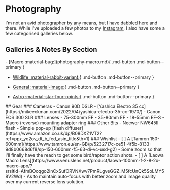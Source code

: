 # Photography
I'm not an avid photographer by any means, but I have dabbled here and there. While I've uploaded a few photos to my [Instagram](https://www.instagram.com/james_photographs_stufff), I also have some a few categorised galleries below. 
## Galleries & Notes By Section
<div class="grid cards" markdown>
- [Macro :material-bug:](photography-macro.md){ .md-button .md-button--primary } 

- [Wildlife :material-rabbit-variant:](photography-wildlife.md){ .md-button .md-button--primary }

- [General :material-image:](photography-general.md){ .md-button .md-button--primary }

- [Astro :material-star-four-points:](photography-astro.md){ .md-button .md-button--primary }
</div>
## Gear
### Cameras
- Canon 90D DSLR
- [Yashica Electro 35 cc](https://mikeeckman.com/2022/04/yashica-electro-35-cc-1970/)
- Canon EOS 300 SLR
### Lenses
- 75-300mm EF 
- 35-80mm EF
- 18-55mm EF-S
- Macro (reverse) mounting adapter ring
### Other Bits
- Neewer NW645II flash
- Simple pop-up [flash diffuser](https://www.amazon.co.uk/dp/B08DXZ1VT2?ref=ppx_yo2ov_dt_b_fed_asin_title&th=1)
### Wishlist
- [ ] A [Tamron 150-600mm](https://www.tamron.eu/en-GB/p/5232717c-ce51-4f5b-8133-9d8b0668d6f8/sp-150-600mm-f5-63-di-vc-usd-g2) - Some zoom so that I'll finally have the reach to get some bird/raptor action shots.
- [ ] A [Laowa Macro Lens](https://www.venuslens.net/product/laowa-100mm-f-2-8-2x-macro-apo/?srsltid=AfmBOoqgo2InCxSufORVNXwv7PmRLgveGGZ_M5fcUnQk5SoLMY58V2Wd) - As to maintain auto-focus with better zoom and image quality over my current reverse lens solution. 